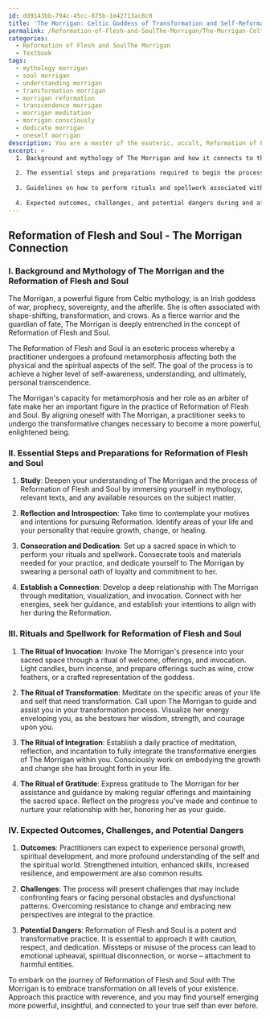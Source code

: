 ```yaml
---
id: dd9143bb-794c-45cc-875b-1e42713ac8c0
title: 'The Morrigan: Celtic Goddess of Transformation and Self-Reformation'
permalink: /Reformation-of-Flesh-and-SoulThe-Morrigan/The-Morrigan-Celtic-Goddess-of-Transformation-and-Self-Reformation/
categories:
  - Reformation of Flesh and SoulThe Morrigan
  - Textbook
tags:
  - mythology morrigan
  - soul morrigan
  - understanding morrigan
  - transformation morrigan
  - morrigan reformation
  - transcendence morrigan
  - morrigan meditation
  - morrigan consciously
  - dedicate morrigan
  - oneself morrigan
description: You are a master of the esoteric, occult, Reformation of Flesh and SoulThe Morrigan and education, you have written many textbooks on the subject in ways that provide students with rich and deep understanding of the subject. You are being asked to write textbook-like sections on a topic and you do it with full context, explainability, and reliability in accuracy to the true facts of the topic at hand, in a textbook style that a student would easily be able to learn from, in a rich, engaging, and contextual way. Always include relevant context (such as formulas and history), related concepts, and in a way that someone can gain deep insights from.
excerpt: >
  1. Background and mythology of The Morrigan and how it connects to the Reformation of Flesh and Soul.
  
  2. The essential steps and preparations required to begin the process of Reformation.
  
  3. Guidelines on how to perform rituals and spellwork associated with the Reformation of Flesh and Soul when working with The Morrigan.
  
  4. Expected outcomes, challenges, and potential dangers during and after the Reformation.
---
```



## Reformation of Flesh and Soul - The Morrigan Connection

### I. Background and Mythology of The Morrigan and the Reformation of Flesh and Soul

The Morrigan, a powerful figure from Celtic mythology, is an Irish goddess of war, prophecy, sovereignty, and the afterlife. She is often associated with shape-shifting, transformation, and crows. As a fierce warrior and the guardian of fate, The Morrigan is deeply entrenched in the concept of Reformation of Flesh and Soul.

The Reformation of Flesh and Soul is an esoteric process whereby a practitioner undergoes a profound metamorphosis affecting both the physical and the spiritual aspects of the self. The goal of the process is to achieve a higher level of self-awareness, understanding, and ultimately, personal transcendence.

The Morrigan's capacity for metamorphosis and her role as an arbiter of fate make her an important figure in the practice of Reformation of Flesh and Soul. By aligning oneself with The Morrigan, a practitioner seeks to undergo the transformative changes necessary to become a more powerful, enlightened being.

### II. Essential Steps and Preparations for Reformation of Flesh and Soul

1. **Study**: Deepen your understanding of The Morrigan and the process of Reformation of Flesh and Soul by immersing yourself in mythology, relevant texts, and any available resources on the subject matter.

2. **Reflection and Introspection**: Take time to contemplate your motives and intentions for pursuing Reformation. Identify areas of your life and your personality that require growth, change, or healing.

3. **Consecration and Dedication**: Set up a sacred space in which to perform your rituals and spellwork. Consecrate tools and materials needed for your practice, and dedicate yourself to The Morrigan by swearing a personal oath of loyalty and commitment to her.

4. **Establish a Connection**: Develop a deep relationship with The Morrigan through meditation, visualization, and invocation. Connect with her energies, seek her guidance, and establish your intentions to align with her during the Reformation.

### III. Rituals and Spellwork for Reformation of Flesh and Soul

1. **The Ritual of Invocation**: Invoke The Morrigan's presence into your sacred space through a ritual of welcome, offerings, and invocation. Light candles, burn incense, and prepare offerings such as wine, crow feathers, or a crafted representation of the goddess.

2. **The Ritual of Transformation**: Meditate on the specific areas of your life and self that need transformation. Call upon The Morrigan to guide and assist you in your transformation process. Visualize her energy enveloping you, as she bestows her wisdom, strength, and courage upon you.

3. **The Ritual of Integration**: Establish a daily practice of meditation, reflection, and incantation to fully integrate the transformative energies of The Morrigan within you. Consciously work on embodying the growth and change she has brought forth in your life.

4. **The Ritual of Gratitude**: Express gratitude to The Morrigan for her assistance and guidance by making regular offerings and maintaining the sacred space. Reflect on the progress you've made and continue to nurture your relationship with her, honoring her as your guide.

### IV. Expected Outcomes, Challenges, and Potential Dangers

1. **Outcomes**: Practitioners can expect to experience personal growth, spiritual development, and more profound understanding of the self and the spiritual world. Strengthened intuition, enhanced skills, increased resilience, and empowerment are also common results.

2. **Challenges**: The process will present challenges that may include confronting fears or facing personal obstacles and dysfunctional patterns. Overcoming resistance to change and embracing new perspectives are integral to the practice.

3. **Potential Dangers**: Reformation of Flesh and Soul is a potent and transformative practice. It is essential to approach it with caution, respect, and dedication. Missteps or misuse of the process can lead to emotional upheaval, spiritual disconnection, or worse – attachment to harmful entities.

To embark on the journey of Reformation of Flesh and Soul with The Morrigan is to embrace transformation on all levels of your existence. Approach this practice with reverence, and you may find yourself emerging more powerful, insightful, and connected to your true self than ever before.
